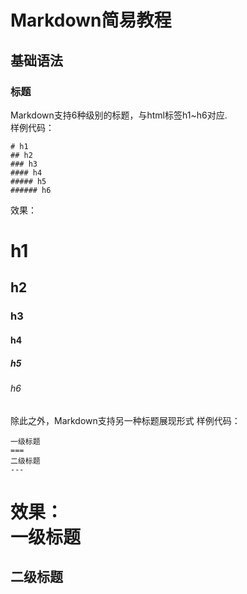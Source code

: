 # Markdown简易教程
## 基础语法
### 标题
Markdown支持6种级别的标题，与html标签h1~h6对应.  
样例代码：
```
# h1
## h2
### h3
#### h4
##### h5
###### h6
```
效果：
# h1
## h2
### h3
#### h4
##### h5
###### h6
除此之外，Markdown支持另一种标题展现形式
样例代码：
```
一级标题
===
二级标题
---
```
效果：  
一级标题
===
二级标题
---